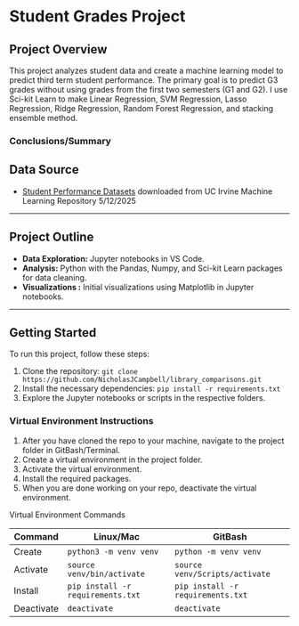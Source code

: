 # Student Grades Project

## Project Overview

This project analyzes student data and create a machine learning model to predict third term student performance. 
The primary goal is to predict G3 grades without using grades from the first two semesters (G1 and G2).
I use Sci-kit Learn to make Linear Regression, SVM Regression, Lasso Regression, Ridge Regression, Random Forest Regression, and stacking ensemble method.

### Conclusions/Summary


## Data Source

- [Student Performance Datasets](https://archive.ics.uci.edu/dataset/320/student+performance) downloaded from UC Irvine Machine Learning Repository 5/12/2025

---
## Project Outline
- **Data Exploration:** Jupyter notebooks in VS Code.
- **Analysis:** Python with the Pandas, Numpy, and Sci-kit Learn packages for data cleaning.
- **Visualizations :** Initial visualizations using Matplotlib in Jupyter notebooks. 

---

## Getting Started

To run this project, follow these steps:

1. Clone the repository: `git clone https://github.com/NicholasJCampbell/library_comparisons.git`
2. Install the necessary dependencies: `pip install -r requirements.txt`
3. Explore the Jupyter notebooks or scripts in the respective folders.

###  Virtual Environment Instructions

1. After you have cloned the repo to your machine, navigate to the project 
folder in GitBash/Terminal.
1. Create a virtual environment in the project folder. 
1. Activate the virtual environment.
1. Install the required packages. 
1. When you are done working on your repo, deactivate the virtual environment.

Virtual Environment Commands

| Command | Linux/Mac | GitBash |
|---------|-----------|---------|
| Create | `python3 -m venv venv` | `python -m venv venv` |
| Activate | `source venv/bin/activate` | `source venv/Scripts/activate` |
| Install | `pip install -r requirements.txt` | `pip install -r requirements.txt` |
| Deactivate | `deactivate` | `deactivate` |

